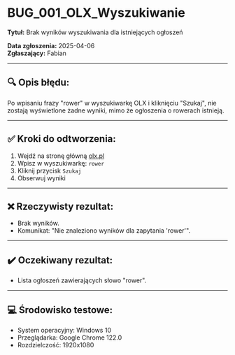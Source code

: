 # BUG_001_OLX_Wyszukiwanie

**Tytuł:** Brak wyników wyszukiwania dla istniejących ogłoszeń

**Data zgłoszenia:** 2025-04-06  
**Zgłaszający:** Fabian  

---

## 🔍 Opis błędu:

Po wpisaniu frazy "rower" w wyszukiwarkę OLX i kliknięciu "Szukaj", nie zostają wyświetlone żadne wyniki, mimo że ogłoszenia o rowerach istnieją.

---

## ✅ Kroki do odtworzenia:

1. Wejdź na stronę główną [olx.pl](https://www.olx.pl/)
2. Wpisz w wyszukiwarkę: `rower`
3. Kliknij przycisk `Szukaj`
4. Obserwuj wyniki

---

## ❌ Rzeczywisty rezultat:

- Brak wyników.
- Komunikat: "Nie znaleziono wyników dla zapytania 'rower'".

---

## ✔️ Oczekiwany rezultat:

- Lista ogłoszeń zawierających słowo "rower".

---

## 💻 Środowisko testowe:

- System operacyjny: Windows 10  
- Przeglądarka: Google Chrome 122.0  
- Rozdzielczość: 1920x1080  
